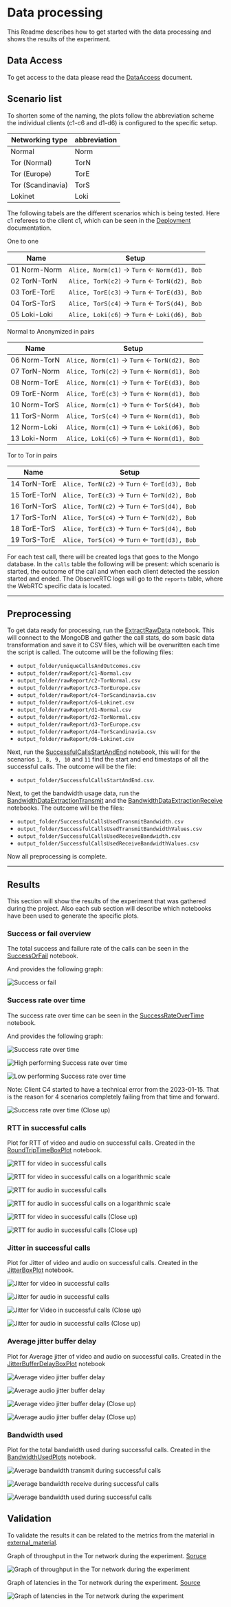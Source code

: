 # Data processing

This Readme describes how to get started with the data processing and shows the results of the experiment.

## Data Access

To get access to the data please read the [DataAccess](./DataAccess.md) document.

## Scenario list

To shorten some of the naming, the plots follow the abbreviation scheme the individual clients (c1-c6 and d1-d6) is configured to the specific setup.


Networking type   | abbreviation
---               | ---
Normal            | Norm
Tor (Normal)      | TorN
Tor (Europe)      | TorE
Tor (Scandinavia) | TorS
Lokinet           | Loki

The following tabels are the different scenarios which is being tested. Here c1 referees to the client c1, which can be seen in the [Deployment](../Deployment/Readme.md) documentation.

One to one

Name              |  Setup
---               | ---
01 Norm-Norm      | `Alice, Norm(c1)` &rarr; `Turn` &larr; `Norm(d1), Bob`
02 TorN-TorN      | `Alice, TorN(c2)` &rarr; `Turn` &larr; `TorN(d2), Bob`
03 TorE-TorE      | `Alice, TorE(c3)` &rarr; `Turn` &larr; `TorE(d3), Bob`
04 TorS-TorS      | `Alice, TorS(c4)` &rarr; `Turn` &larr; `TorS(d4), Bob`
05 Loki-Loki      | `Alice, Loki(c6)` &rarr; `Turn` &larr; `Loki(d6), Bob`

Normal to Anonymized in pairs

Name              |  Setup
---               | ---
06 Norm-TorN      | `Alice, Norm(c1)` &rarr; `Turn` &larr; `TorN(d2), Bob`
07 TorN-Norm      | `Alice, TorN(c2)` &rarr; `Turn` &larr; `Norm(d1), Bob`
08 Norm-TorE      | `Alice, Norm(c1)` &rarr; `Turn` &larr; `TorE(d3), Bob`
09 TorE-Norm      | `Alice, TorE(c3)` &rarr; `Turn` &larr; `Norm(d1), Bob`
10 Norm-TorS      | `Alice, Norm(c1)` &rarr; `Turn` &larr; `TorS(d4), Bob`
11 TorS-Norm      | `Alice, TorS(c4)` &rarr; `Turn` &larr; `Norm(d1), Bob`
12 Norm-Loki      | `Alice, Norm(c1)` &rarr; `Turn` &larr; `Loki(d6), Bob`
13 Loki-Norm      | `Alice, Loki(c6)` &rarr; `Turn` &larr; `Norm(d1), Bob`

Tor to Tor in pairs

Name              |  Setup
---               | ---
14 TorN-TorE      | `Alice, TorN(c2)` &rarr; `Turn` &larr; `TorE(d3), Bob`
15 TorE-TorN      | `Alice, TorE(c3)` &rarr; `Turn` &larr; `TorN(d2), Bob`
16 TorN-TorS      | `Alice, TorN(c2)` &rarr; `Turn` &larr; `TorS(d4), Bob`
17 TorS-TorN      | `Alice, TorS(c4)` &rarr; `Turn` &larr; `TorN(d2), Bob`
18 TorE-TorS      | `Alice, TorE(c3)` &rarr; `Turn` &larr; `TorS(d4), Bob`
19 TorS-TorE      | `Alice, TorS(c4)` &rarr; `Turn` &larr; `TorE(d3), Bob`


For each test call, there will be created logs that goes to the Mongo database. In the `calls` table the following will be present: which scenario is started, the outcome of the call and when each client detected the session started and ended. The ObserveRTC logs will go to the `reports` table, where the WebRTC specific data is located.

---

## Preprocessing

To get data ready for processing, run the [ExtractRawData](./ExtractRawData.ipynb) notebook. This will connect to the MongoDB and gather the call stats, do som basic data transformation and save it to CSV files, which will be overwritten each time the script is called. The outcome will be the following files:

- `output_folder/uniqueCallsAndOutcomes.csv`
- `output_folder/rawReport/c1-Normal.csv`
- `output_folder/rawReport/c2-TorNormal.csv`
- `output_folder/rawReport/c3-TorEurope.csv`
- `output_folder/rawReport/c4-TorScandinavia.csv`
- `output_folder/rawReport/c6-Lokinet.csv`
- `output_folder/rawReport/d1-Normal.csv`
- `output_folder/rawReport/d2-TorNormal.csv`
- `output_folder/rawReport/d3-TorEurope.csv`
- `output_folder/rawReport/d4-TorScandinavia.csv`
- `output_folder/rawReport/d6-Lokinet.csv`

Next, run the [SuccessfulCallsStartAndEnd](./SuccessfulCallsStartAndEnd.ipynb) notebook, this will for the scenarios `1, 8, 9, 10` and `11` find the start and end timestaps of all the successful calls. The outcome will be the file:

- `output_folder/SuccessfulCallsStartAndEnd.csv`.

Next, to get the bandwidth usage data, run the [BandwidthDataExtractionTransmit](./BandwidthDataExtractionTransmit.ipynb) and the [BandwidthDataExtractionReceive](./BandwidthDataExtractionReceive.ipynb) notebooks. The outcome will be the files:

- `output_folder/SuccessfulCallsUsedTransmitBandwidth.csv`
- `output_folder/SuccessfulCallsUsedTransmitBandwidthValues.csv`
- `output_folder/SuccessfulCallsUsedReceiveBandwidth.csv`
- `output_folder/SuccessfulCallsUsedReceiveBandwidthValues.csv`

Now all preprocessing is complete.

---

## Results

This section will show the results of the experiment that was gathered during the project. Also each sub section will describe which notebooks have been used to generate the specific plots.

### Success or fail overview

The total success and failure rate of the calls can be seen in the [SuccessOrFail](./SuccessOrFail.ipynb) notebook.

And provides the following graph:

![Success or fail](./output_folder/SuccessOrFail.svg)

### Success rate over time

The success rate over time can be seen in the [SuccessRateOverTime](./SuccessRateOverTime.ipynb) notebook.

And provides the following graph:

![Success rate over time](./output_folder/SuccessRateOverTime.svg)

![High performing Success rate over time](./output_folder/SuccessRateOverTimeHigh.svg)

![Low performing Success rate over time](./output_folder/SuccessRateOverTimeLow.svg)

Note: Client C4 started to have a technical error from the 2023-01-15. That is the reason for 4 scenarios completely failing from that time and forward.

![Success rate over time (Close up)](./output_folder/SuccessRateOverTimeCloseUp.svg)

### RTT in successful calls

Plot for RTT of video and audio on successful calls. Created in the [RoundTripTimeBoxPlot](./RoundTripTimeBoxPlot.ipynb) notebook.

![RTT for video in successful calls](./output_folder/BoxPlotRttVideo.svg)

![RTT for video in successful calls on a logarithmic scale](./output_folder/BoxPlotRttVideoLogScale.svg)

![RTT for audio in successful calls](./output_folder/BoxPlotRttAudio.svg)

![RTT for audio in successful calls on a logarithmic scale](./output_folder/BoxPlotRttAudioLogScale.svg)

![RTT for video in successful calls (Close up)](./output_folder/BoxPlotRttVideoCloseUpLogScale.svg)

![RTT for audio in successful calls (Close up)](./output_folder/BoxPlotRttAudioCloseUpLogScale.svg)

### Jitter in successful calls

Plot for Jitter of video and audio on successful calls. Created in the [JitterBoxPlot](./JitterBoxPlot.ipynb) notebook.

![Jitter for video in successful calls](./output_folder/BoxPlotJitterVideo.svg)

![Jitter for audio in successful calls](./output_folder/BoxPlotJitterAudio.svg)

![Jitter for Video in successful calls (Close up)](./output_folder/BoxPlotJitterVideoCloseUp.svg)

![Jitter for audio in successful calls (Close up)](./output_folder/BoxPlotJitterAudioCloseUp.svg)

### Average jitter buffer delay

Plot for Average jitter of video and audio on successful calls. Created in the [JitterBufferDelayBoxPlot](./JitterBufferDelayBoxPlot.ipynb) notebook

![Average video jitter buffer delay](./output_folder/BoxPlotAvgJitterBufferDelayVideo.svg)

![Average audio jitter buffer delay](./output_folder/BoxPlotAvgJitterBufferDelayAudio.svg)

![Average video jitter buffer delay (Close up)](./output_folder/BoxPlotAvgJitterBufferDelayVideoCloseUp.svg)

![Average audio jitter buffer delay (Close up)](./output_folder/BoxPlotAvgJitterBufferDelayAudioCloseUp.svg)

### Bandwidth used

Plot for the total bandwidth used during successful calls. Created in the [BandwidthUsedPlots](./BandwidthUsedPlots.ipynb) notebook.

![Average bandwidth transmit during successful calls](./output_folder/BoxPlotUsedBandwidthTransmit.svg)

![Average bandwidth receive during successful calls](./output_folder/BoxPlotUsedBandwidthReceive.svg)

![Average bandwidth used during successful calls](./output_folder/BoxPlotUsedBandwidth.svg)

## Validation

To validate the results it can be related to the metrics from the material in [external_material](./external_material/Readme.md).

Graph of throughput in the Tor network during the experiment. [Soruce](https://metrics.torproject.org/onionperf-throughput.html?start=2022-12-23&end=2023-01-24&server=public)

![Graph of throughput in the Tor network during the experiment](./external_material/onionperf-throughput-public-2022-12-23-2023-01-24.png)

Graph of latencies in the Tor network during the experiment. [Source](https://metrics.torproject.org/onionperf-latencies.html?start=2022-12-23&end=2023-01-24&server=public)

![Graph of latencies in the Tor network during the experiment](./external_material/onionperf-latencies-public-2022-12-23-2023-01-24.png)